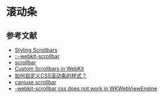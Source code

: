 滚动条
========


## 参考文献

- [Styling Scrollbars](https://webkit.org/blog/363/styling-scrollbars/)
- [::-webkit-scrollbar](https://developer.mozilla.org/en-US/docs/Web/CSS/::-webkit-scrollbar)
- [scrollbar](https://css-tricks.com/almanac/properties/s/scrollbar/)
- [Custom Scrollbars in WebKit](https://css-tricks.com/custom-scrollbars-in-webkit/)
- [如何自定义CSS滚动条的样式？](https://segmentfault.com/a/1190000017142511)
- [caniuse scrollbar](https://caniuse.com/#feat=css-scrollbar)
- [-webkit-scrollbar css does not work in WKWebViewEngine](https://issues.apache.org/jira/browse/CB-10123)
